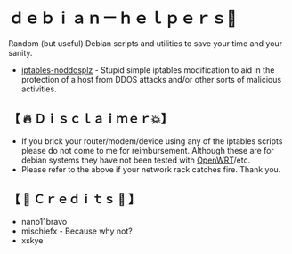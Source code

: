# ｄｅｂｉａｎ－ｈｅｌｐｅｒｓ🐧
Random (but useful) Debian scripts and utilities to save your time and your sanity.

* [iptables-noddosplz](https://github.com/nano11bravo/debian-helpers/blob/main/iptables-noddosplz) - Stupid simple iptables modification to aid in the protection of a host from DDOS attacks and/or other sorts of malicious activities.

## 【 🔥 Ｄｉｓｃｌａｉｍｅｒ💥】
* If you brick your router/modem/device using any of the iptables scripts please do not come to me for reimbursement. Although these are for debian systems they have not been tested with [OpenWRT](https://openwrt.org/docs/start)/etc.
* Please refer to the above if your network rack catches fire. Thank you.


## 【 💙 Ｃｒｅｄｉｔｓ 💝 】
* nano11bravo
* mischiefx - Because why not?
* xskye
